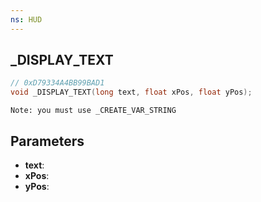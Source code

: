 ```yaml
---
ns: HUD
---
```

## _DISPLAY_TEXT

```c
// 0xD79334A4BB99BAD1
void _DISPLAY_TEXT(long text, float xPos, float yPos);
```

```
Note: you must use _CREATE_VAR_STRING
```

## Parameters
* **text**:
* **xPos**:
* **yPos**:
